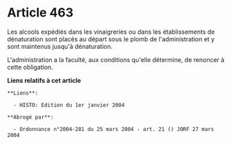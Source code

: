 # Article 463

Les alcools expédiés dans les vinaigreries ou dans les établissements de dénaturation sont placés au départ sous le plomb de
l'administration et y sont maintenus jusqu'à dénaturation.

L'administration a la faculté, aux conditions qu'elle détermine, de renoncer à cette obligation.

**Liens relatifs à cet article**

	**Liens**:

	  - HISTO: Edition du 1er janvier 2004

	**Abrogé par**:

	  - Ordonnance n°2004-281 du 25 mars 2004 - art. 21 () JORF 27 mars 2004
